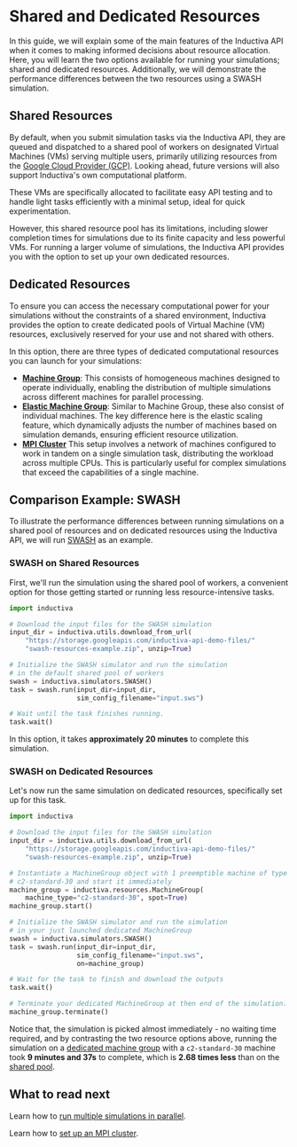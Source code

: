 # Shared and Dedicated Resources

In this guide, we will explain some of the main features of the Inductiva API when 
it comes to making informed decisions about resource allocation. Here, you will 
learn the two options available for running your simulations; shared and dedicated
resources. Additionally, we will demonstrate the performance differences between 
the two resources using a SWASH simulation.

## Shared Resources

By default, when you submit simulation tasks via the Inductiva API, they are queued 
and dispatched to a shared pool of workers on designated Virtual Machines (VMs) 
serving multiple users, primarily utilizing resources from the [Google Cloud Provider (GCP)](https://cloud.google.com/compute/docs/machine-resource). 
Looking ahead, future versions will also support Inductiva's own computational platform.

These VMs are specifically allocated to facilitate easy API testing and to handle light 
tasks efficiently with a minimal setup, ideal for quick experimentation.

However, this shared resource pool has its limitations, including slower completion 
times for simulations due to its finite capacity and less powerful VMs. For running 
a larger volume of simulations, the Inductiva API provides you with the option to 
set up your own dedicated resources. 

## Dedicated Resources

To ensure you can access the necessary computational power for your simulations 
without the constraints of a shared environment, Inductiva provides the option 
to create dedicated pools of Virtual Machine (VM) resources, exclusively 
reserved for your use and not shared with others. 

In this option, there are three types of dedicated computational resources you can
launch for your simulations:

- [**Machine Group**](../computational_resources/machinegroup_class.md): This consists of homogeneous machines 
designed to operate individually, enabling the distribution of multiple simulations 
across different machines for parallel processing.
- [**Elastic Machine Group**](../computational_resources/elasticgroup_class.md): Similar to Machine 
Group, these also consist of individual machines. The key difference here is the 
elastic scaling feature, which dynamically adjusts the number of machines based 
on simulation demands, ensuring efficient resource utilization.
- [**MPI Cluster**](../computational_resources/mpicluster_class.md) This setup involves a network 
of machines configured to work in tandem on a single simulation task, distributing 
the workload across multiple CPUs. This is particularly useful for complex simulations 
that exceed the capabilities of a single machine.


## Comparison Example: SWASH

To illustrate the performance differences between running simulations on a shared 
pool of resources and on dedicated resources using the Inductiva API, we will run 
[SWASH](../simulators/SWASH) as an example.

### SWASH on Shared Resources

First, we'll run the simulation using the shared pool of workers, a convenient 
option for those getting started or running less resource-intensive tasks. 

```python
import inductiva

# Download the input files for the SWASH simulation
input_dir = inductiva.utils.download_from_url(
    "https://storage.googleapis.com/inductiva-api-demo-files/"
    "swash-resources-example.zip", unzip=True)

# Initialize the SWASH simulator and run the simulation
# in the default shared pool of workers
swash = inductiva.simulators.SWASH()
task = swash.run(input_dir=input_dir,
                 sim_config_filename="input.sws")

# Wait until the task finishes running.
task.wait()
```

In this option, it takes **approximately 20 minutes** to complete this simulation.

### SWASH on Dedicated Resources

Let's now run the same simulation on dedicated resources, specifically set 
up for this task.

```python
import inductiva

# Download the input files for the SWASH simulation
input_dir = inductiva.utils.download_from_url(
    "https://storage.googleapis.com/inductiva-api-demo-files/"
    "swash-resources-example.zip", unzip=True)

# Instantiate a MachineGroup object with 1 preemptible machine of type
# c2-standard-30 and start it immediately
machine_group = inductiva.resources.MachineGroup(
    machine_type="c2-standard-30", spot=True)
machine_group.start()

# Initialize the SWASH simulator and run the simulation
# in your just launched dedicated MachineGroup
swash = inductiva.simulators.SWASH()
task = swash.run(input_dir=input_dir,
                 sim_config_filename="input.sws",
                 on=machine_group)

# Wait for the task to finish and download the outputs
task.wait()

# Terminate your dedicated MachineGroup at then end of the simulation.
machine_group.terminate()
```
Notice that, the simulation is picked almost immediately - no waiting time required,
and by contrasting the two resource options above, running the simulation on a
[dedicated machine group](#dedicated-resources) with a `c2-standard-30` machine
took **9 minutes and 37s** to complete, which is **2.68 times less** than on the 
[shared pool](#shared-resources). 

## What to read next

Learn how to [run multiple simulations in parallel](../how_to/computational_resources). 

Learn how to [set up an MPI cluster](../how_to/mpi_cluster.md).





